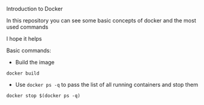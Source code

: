 Introduction to Docker

In this repository you can see some basic concepts of docker and the most used commands

I hope it helps

Basic commands:

- Build the image
```
docker build
```

- Use `docker ps -q` to pass the list of all running containers and stop them

```
docker stop $(docker ps -q)
```
